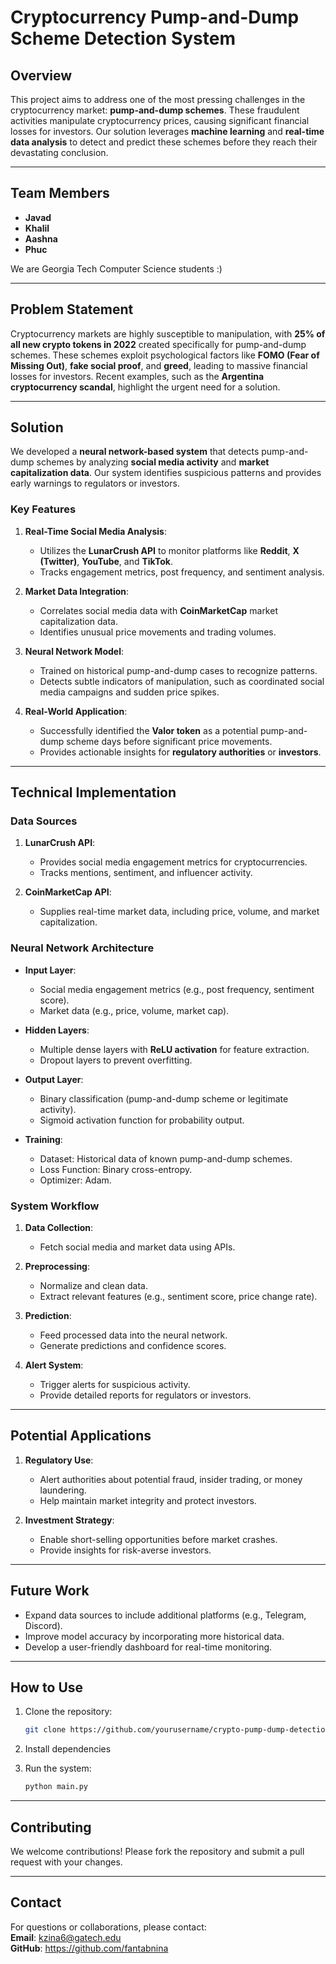 # **Cryptocurrency Pump-and-Dump Scheme Detection System**

## **Overview**
This project aims to address one of the most pressing challenges in the cryptocurrency market: **pump-and-dump schemes**. These fraudulent activities manipulate cryptocurrency prices, causing significant financial losses for investors. Our solution leverages **machine learning** and **real-time data analysis** to detect and predict these schemes before they reach their devastating conclusion.

---

## **Team Members**
- **Javad**
- **Khalil**
- **Aashna**
- **Phuc**

We are Georgia Tech Computer Science students :)

---

## **Problem Statement**
Cryptocurrency markets are highly susceptible to manipulation, with **25% of all new crypto tokens in 2022** created specifically for pump-and-dump schemes. These schemes exploit psychological factors like **FOMO (Fear of Missing Out)**, **fake social proof**, and **greed**, leading to massive financial losses for investors. Recent examples, such as the **Argentina cryptocurrency scandal**, highlight the urgent need for a solution.

---

## **Solution**
We developed a **neural network-based system** that detects pump-and-dump schemes by analyzing **social media activity** and **market capitalization data**. Our system identifies suspicious patterns and provides early warnings to regulators or investors.

### **Key Features**
1. **Real-Time Social Media Analysis**:
   - Utilizes the **LunarCrush API** to monitor platforms like **Reddit**, **X (Twitter)**, **YouTube**, and **TikTok**.
   - Tracks engagement metrics, post frequency, and sentiment analysis.
   
2. **Market Data Integration**:
   - Correlates social media data with **CoinMarketCap** market capitalization data.
   - Identifies unusual price movements and trading volumes.

3. **Neural Network Model**:
   - Trained on historical pump-and-dump cases to recognize patterns.
   - Detects subtle indicators of manipulation, such as coordinated social media campaigns and sudden price spikes.

4. **Real-World Application**:
   - Successfully identified the **Valor token** as a potential pump-and-dump scheme days before significant price movements.
   - Provides actionable insights for **regulatory authorities** or **investors**.

---

## **Technical Implementation**

### **Data Sources**
1. **LunarCrush API**:
   - Provides social media engagement metrics for cryptocurrencies.
   - Tracks mentions, sentiment, and influencer activity.

2. **CoinMarketCap API**:
   - Supplies real-time market data, including price, volume, and market capitalization.

### **Neural Network Architecture**
- **Input Layer**:
  - Social media engagement metrics (e.g., post frequency, sentiment score).
  - Market data (e.g., price, volume, market cap).
  
- **Hidden Layers**:
  - Multiple dense layers with **ReLU activation** for feature extraction.
  - Dropout layers to prevent overfitting.

- **Output Layer**:
  - Binary classification (pump-and-dump scheme or legitimate activity).
  - Sigmoid activation function for probability output.

- **Training**:
  - Dataset: Historical data of known pump-and-dump schemes.
  - Loss Function: Binary cross-entropy.
  - Optimizer: Adam.

### **System Workflow**
1. **Data Collection**:
   - Fetch social media and market data using APIs.
   
2. **Preprocessing**:
   - Normalize and clean data.
   - Extract relevant features (e.g., sentiment score, price change rate).

3. **Prediction**:
   - Feed processed data into the neural network.
   - Generate predictions and confidence scores.

4. **Alert System**:
   - Trigger alerts for suspicious activity.
   - Provide detailed reports for regulators or investors.

---

## **Potential Applications**
1. **Regulatory Use**:
   - Alert authorities about potential fraud, insider trading, or money laundering.
   - Help maintain market integrity and protect investors.

2. **Investment Strategy**:
   - Enable short-selling opportunities before market crashes.
   - Provide insights for risk-averse investors.

---

## **Future Work**
- Expand data sources to include additional platforms (e.g., Telegram, Discord).
- Improve model accuracy by incorporating more historical data.
- Develop a user-friendly dashboard for real-time monitoring.

---

## **How to Use**
1. Clone the repository:
   ```bash
   git clone https://github.com/yourusername/crypto-pump-dump-detection.git
   ```
2. Install dependencies
   
4. Run the system:
   ```bash
   python main.py
   ```

---

## **Contributing**
We welcome contributions! Please fork the repository and submit a pull request with your changes.

---

## **Contact**
For questions or collaborations, please contact:  
**Email**: kzina6@gatech.edu  
**GitHub**: https://github.com/fantabnina
